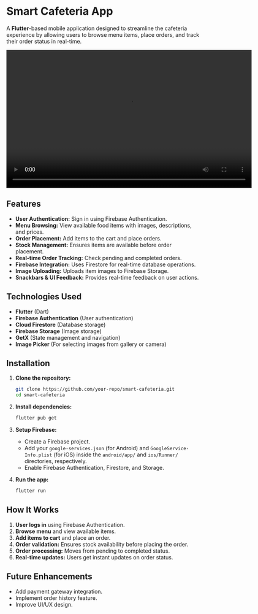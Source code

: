 # Smart Cafeteria App

A **Flutter**-based mobile application designed to streamline the cafeteria experience by allowing users to browse menu items, place orders, and track their order status in real-time.

<!-- Embed the video -->
<video width="640" height="360" controls>
  <source src="https://github.com/MdSadiqulAlam/smart_cafeteria/raw/main/SmartCafeteria_demo.mp4" type="video/mp4">
  Your browser does not support the video tag.
</video>



## Features
- **User Authentication:** Sign in using Firebase Authentication.
- **Menu Browsing:** View available food items with images, descriptions, and prices.
- **Order Placement:** Add items to the cart and place orders.
- **Stock Management:** Ensures items are available before order placement.
- **Real-time Order Tracking:** Check pending and completed orders.
- **Firebase Integration:** Uses Firestore for real-time database operations.
- **Image Uploading:** Uploads item images to Firebase Storage.
- **Snackbars & UI Feedback:** Provides real-time feedback on user actions.

## Technologies Used
- **Flutter** (Dart)
- **Firebase Authentication** (User authentication)
- **Cloud Firestore** (Database storage)
- **Firebase Storage** (Image storage)
- **GetX** (State management and navigation)
- **Image Picker** (For selecting images from gallery or camera)

## Installation
1. **Clone the repository:**
   ```sh
   git clone https://github.com/your-repo/smart-cafeteria.git
   cd smart-cafeteria
   ```

2. **Install dependencies:**
   ```sh
   flutter pub get
   ```

3. **Setup Firebase:**
   - Create a Firebase project.
   - Add your `google-services.json` (for Android) and `GoogleService-Info.plist` (for iOS) inside the `android/app/` and `ios/Runner/` directories, respectively.
   - Enable Firebase Authentication, Firestore, and Storage.

4. **Run the app:**
   ```sh
   flutter run
   ```


## How It Works
1. **User logs in** using Firebase Authentication.
2. **Browse menu** and view available items.
3. **Add items to cart** and place an order.
4. **Order validation:** Ensures stock availability before placing the order.
5. **Order processing:** Moves from pending to completed status.
6. **Real-time updates:** Users get instant updates on order status.

## Future Enhancements
- Add payment gateway integration.
- Implement order history feature.
- Improve UI/UX design.


